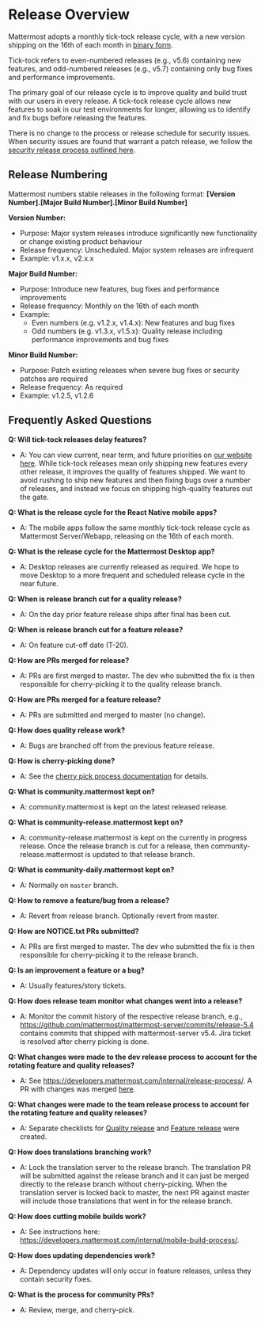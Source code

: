 # Release Overview

Mattermost adopts a monthly tick-tock release cycle, with a new version shipping on the 16th of each month in [binary form](http://docs.mattermost.com/administration/upgrade.html#mattermost-team-edition).

Tick-tock refers to even-numbered releases (e.g., v5.6) containing new features, and odd-numbered releases (e.g., v5.7) containing only bug fixes and performance improvements.

The primary goal of our release cycle is to improve quality and build trust with our users in every release. A tick-tock release cycle allows new features to soak in our test environments for longer, allowing us to identify and fix bugs before releasing the features.

There is no change to the process or release schedule for security issues. When security issues are found that warrant a patch release, we follow the [security release process outlined here](https://handbook.mattermost.com/operations/research-and-development/product/release-process/security-release).

## Release Numbering

Mattermost numbers stable releases in the following format:
**[Version Number].[Major Build Number].[Minor Build Number]**

**Version Number:**

- Purpose: Major system releases introduce significantly new functionality or change existing product behaviour
- Release frequency: Unscheduled. Major system releases are infrequent
- Example: v1.x.x, v2.x.x

**Major Build Number:**

- Purpose: Introduce new features, bug fixes and performance improvements
- Release frequency: Monthly on the 16th of each month
- Example:
  - Even numbers (e.g. v1.2.x, v1.4.x): New features and bug fixes
  - Odd numbers (e.g. v1.3.x, v1.5.x): Quality release including performance improvements and bug fixes

**Minor Build Number:**

- Purpose: Patch existing releases when severe bug fixes or security patches are required
- Release frequency: As required
- Example: v1.2.5, v1.2.6

## Frequently Asked Questions

**Q: Will tick-tock releases delay features?**

  - A: You can view current, near term, and future priorities on [our website here](https://mattermost.com/roadmap/). While tick-tock releases mean only shipping new features every other release, it improves the quality of features shipped. We want to avoid rushing to ship new features and then fixing bugs over a number of releases, and instead we focus on shipping high-quality features out the gate.

**Q: What is the release cycle for the React Native mobile apps?**

  - A: The mobile apps follow the same monthly tick-tock release cycle as Mattermost Server/Webapp, releasing on the 16th of each month.

**Q: What is the release cycle for the Mattermost Desktop app?**

  - A: Desktop releases are currently released as required. We hope to move Desktop to a more frequent and scheduled release cycle in the near future.

**Q: When is release branch cut for a quality release?**

  - A: On the day prior feature release ships after final has been cut.

**Q: When is release branch cut for a feature release?**

  - A: On feature cut-off date (T-20).

**Q: How are PRs merged for release?**

  - A: PRs are first merged to master. The dev who submitted the fix is then responsible for cherry-picking it to the quality release branch.

**Q: How are PRs merged for a feature release?**

  - A: PRs are submitted and merged to master (no change).

**Q: How does quality release work?**

  - A: Bugs are branched off from the previous feature release.

**Q: How is cherry-picking done?**

  - A: See the [cherry pick process documentation](https://developers.mattermost.com/contribute/getting-started/branching/#cherry-pick-process-developer/) for details.

**Q: What is community.mattermost kept on?**

  - A: community.mattermost is kept on the latest released release.

**Q: What is community-release.mattermost kept on?**

  - A: community-release.mattermost is kept on the currently in progress release. Once the release branch is cut for a release, then community-release.mattermost is updated to that release branch.

**Q: What is community-daily.mattermost kept on?**

  - A: Normally on `master` branch.

**Q: How to remove a feature/bug from a release?**

  - A: Revert from release branch. Optionally revert from master.

**Q: How are NOTICE.txt PRs submitted?**

  - A: PRs are first merged to master. The dev who submitted the fix is then responsible for cherry-picking it to the release branch.

**Q: Is an improvement a feature or a bug?**

  - A: Usually features/story tickets.

**Q: How does release team monitor what changes went into a release?**

  - A: Monitor the commit history of the respective release branch, e.g., https://github.com/mattermost/mattermost-server/commits/release-5.4 contains commits that shipped with mattermost-server v5.4. Jira ticket is resolved after cherry picking is done.

**Q: What changes were made to the dev release process to account for the rotating feature and quality releases?**

  - A: See https://developers.mattermost.com/internal/release-process/. A PR with changes was merged
    [here](https://github.com/mattermost/mattermost-developer-documentation/pull/182).

**Q: What changes were made to the team release process to account for the rotating feature and quality releases?**

  - A: Separate checklists for [Quality release](https://handbook.mattermost.com/operations/research-and-development/product/release-process/bug-fix-release) and [Feature release](https://handbook.mattermost.com/operations/research-and-development/product/release-process/feature-release) were created.

**Q: How does translations branching work?**

  - A: Lock the translation server to the release branch. The translation PR will be submitted against the release branch and it can just be merged directly to the release branch without cherry-picking. When the translation server is locked back to master, the next PR against master will include those translations that went in for the release branch.

**Q: How does cutting mobile builds work?**

  - A: See instructions here: https://developers.mattermost.com/internal/mobile-build-process/.

**Q: How does updating dependencies work?**

  - A: Dependency updates will only occur in feature releases, unless they contain security fixes.

**Q: What is the process for community PRs?**

  - A: Review, merge, and cherry-pick.
